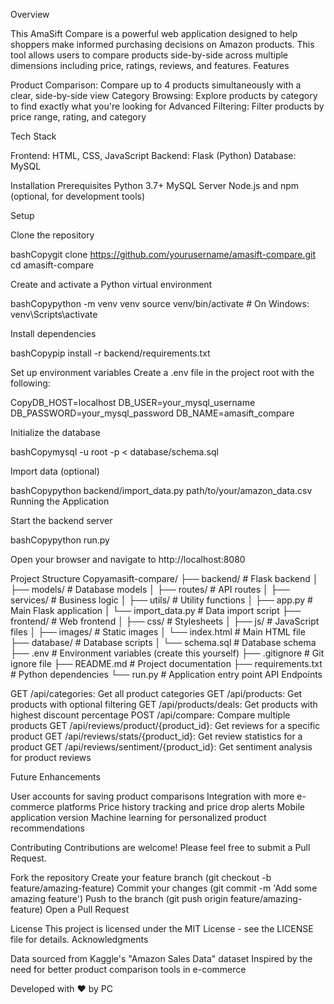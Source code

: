 Overview

This AmaSift Compare is a powerful web application designed to help shoppers make informed purchasing decisions on Amazon products. This tool allows users to compare products side-by-side across multiple dimensions including price, ratings, reviews, and features.
Features

Product Comparison: Compare up to 4 products simultaneously with a clear, side-by-side view
Category Browsing: Explore products by category to find exactly what you're looking for
Advanced Filtering: Filter products by price range, rating, and category

Tech Stack

Frontend: HTML, CSS, JavaScript
Backend: Flask (Python)
Database: MySQL

Installation
Prerequisites
Python 3.7+
MySQL Server
Node.js and npm (optional, for development tools)

Setup

Clone the repository

bashCopygit clone https://github.com/yourusername/amasift-compare.git
cd amasift-compare

Create and activate a Python virtual environment

bashCopypython -m venv venv
source venv/bin/activate  # On Windows: venv\Scripts\activate

Install dependencies

bashCopypip install -r backend/requirements.txt

Set up environment variables
Create a .env file in the project root with the following:

CopyDB_HOST=localhost
DB_USER=your_mysql_username
DB_PASSWORD=your_mysql_password
DB_NAME=amasift_compare

Initialize the database

bashCopymysql -u root -p < database/schema.sql

Import data (optional)

bashCopypython backend/import_data.py path/to/your/amazon_data.csv
Running the Application

Start the backend server

bashCopypython run.py

Open your browser and navigate to http://localhost:8080

Project Structure
Copyamasift-compare/
├── backend/                 # Flask backend
│   ├── models/              # Database models
│   ├── routes/              # API routes
│   ├── services/            # Business logic
│   ├── utils/               # Utility functions
│   ├── app.py               # Main Flask application
│   └── import_data.py       # Data import script
├── frontend/                # Web frontend
│   ├── css/                 # Stylesheets
│   ├── js/                  # JavaScript files
│   ├── images/              # Static images
│   └── index.html           # Main HTML file
├── database/                # Database scripts
│   └── schema.sql           # Database schema
├── .env                     # Environment variables (create this yourself)
├── .gitignore               # Git ignore file
├── README.md                # Project documentation
├── requirements.txt         # Python dependencies
└── run.py                   # Application entry point
API Endpoints

GET /api/categories: Get all product categories
GET /api/products: Get products with optional filtering
GET /api/products/deals: Get products with highest discount percentage
POST /api/compare: Compare multiple products
GET /api/reviews/product/{product_id}: Get reviews for a specific product
GET /api/reviews/stats/{product_id}: Get review statistics for a product
GET /api/reviews/sentiment/{product_id}: Get sentiment analysis for product reviews

Future Enhancements

User accounts for saving product comparisons
Integration with more e-commerce platforms
Price history tracking and price drop alerts
Mobile application version
Machine learning for personalized product recommendations

Contributing
Contributions are welcome! Please feel free to submit a Pull Request.

Fork the repository
Create your feature branch (git checkout -b feature/amazing-feature)
Commit your changes (git commit -m 'Add some amazing feature')
Push to the branch (git push origin feature/amazing-feature)
Open a Pull Request

License
This project is licensed under the MIT License - see the LICENSE file for details.
Acknowledgments

Data sourced from Kaggle's "Amazon Sales Data" dataset
Inspired by the need for better product comparison tools in e-commerce


Developed with ❤️ by PC
